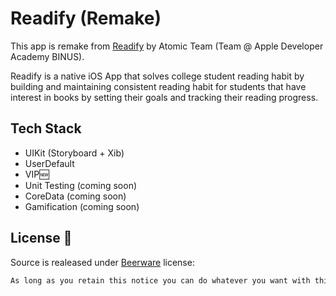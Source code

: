 # Readify (Remake)
This app is remake from [Readify](https://github.com/reinabil/Atomic.git) by Atomic Team (Team @ Apple Developer Academy BINUS).

Readify is a native iOS App that solves college student reading habit by building and maintaining consistent reading habit for students that have interest in books by setting their goals and tracking their reading progress.

## Tech Stack
- UIKit (Storyboard + Xib)
- UserDefault
- VIP🆕
- Unit Testing (coming soon)
- CoreData (coming soon)
- Gamification (coming soon)

## License 🍺

Source is realeased under [Beerware](https://es.wikipedia.org/wiki/Beerware) license:

```bash
As long as you retain this notice you can do whatever you want with this stuff. If we meet some day, and you think this stuff is worth it, you can buy me a beer in return.
```

